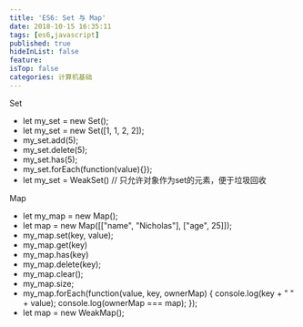 ```yaml
---
title: 'ES6: Set 与 Map'
date: 2018-10-15 16:35:11
tags: [es6,javascript]
published: true
hideInList: false
feature: 
isTop: false
categories: 计算机基础
---
```


Set

*   let my_set = new Set();
*   let my_set = new Set(\[1, 1, 2, 2\]);
*   my_set.add(5);
*   my_set.delete(5);
*   my_set.has(5);
*   my_set.forEach(function(value){});
*   let my_set = WeakSet() // 只允许对象作为set的元素，便于垃圾回收

Map

*   let my_map = new Map();
*   let map = new Map(\[\["name", "Nicholas"\], \["age", 25\]\]);
*   my_map.set(key, value);
*   my_map.get(key)
*   my_map.has(key)
*   my_map.delete(key);
*   my_map.clear();
*   my_map.size;
*   my_map.forEach(function(value, key, ownerMap) { console.log(key + " " + value); console.log(ownerMap === map); });
*   let map = new WeakMap();
